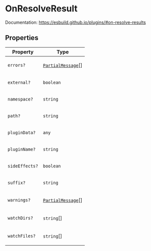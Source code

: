 # OnResolveResult

Documentation: https://esbuild.github.io/plugins/#on-resolve-results

## Properties

<table>
<thead>
<tr>
<th>Property</th>
<th>Type</th>
</tr>
</thead>
<tbody>
<tr>
<td>

<a id="errors"></a> `errors?`

</td>
<td>

[`PartialMessage`](PartialMessage.md)[]

</td>
</tr>
<tr>
<td>

<a id="external"></a> `external?`

</td>
<td>

`boolean`

</td>
</tr>
<tr>
<td>

<a id="namespace"></a> `namespace?`

</td>
<td>

`string`

</td>
</tr>
<tr>
<td>

<a id="path"></a> `path?`

</td>
<td>

`string`

</td>
</tr>
<tr>
<td>

<a id="plugindata"></a> `pluginData?`

</td>
<td>

`any`

</td>
</tr>
<tr>
<td>

<a id="pluginname"></a> `pluginName?`

</td>
<td>

`string`

</td>
</tr>
<tr>
<td>

<a id="sideeffects"></a> `sideEffects?`

</td>
<td>

`boolean`

</td>
</tr>
<tr>
<td>

<a id="suffix"></a> `suffix?`

</td>
<td>

`string`

</td>
</tr>
<tr>
<td>

<a id="warnings"></a> `warnings?`

</td>
<td>

[`PartialMessage`](PartialMessage.md)[]

</td>
</tr>
<tr>
<td>

<a id="watchdirs"></a> `watchDirs?`

</td>
<td>

`string`[]

</td>
</tr>
<tr>
<td>

<a id="watchfiles"></a> `watchFiles?`

</td>
<td>

`string`[]

</td>
</tr>
</tbody>
</table>
